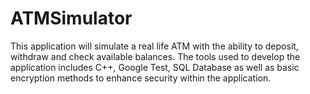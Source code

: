 # ATMSimulator
This application will simulate a real life ATM with the ability to deposit, withdraw and check available balances. The tools used to develop the application includes C++, Google Test, SQL Database as well as basic encryption methods to enhance security within the application. 
